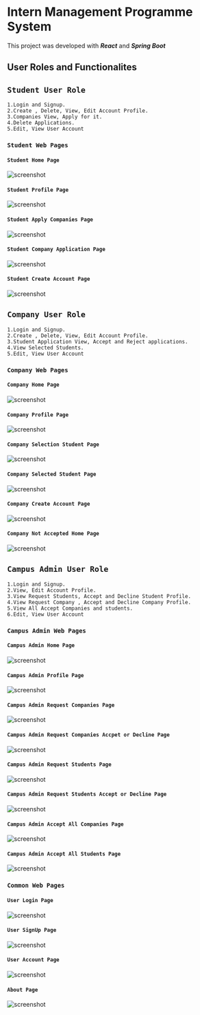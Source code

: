 # Intern Management Programme System

This project was developed with ***React*** and ***Spring Boot***

## User Roles and Functionalites

## `Student User Role`

    1.Login and Signup.
    2.Create , Delete, View, Edit Account Profile.
    3.Companies View, Apply for it.
    4.Delete Applications.
    5.Edit, View User Account

### `Student Web Pages`

#### `Student Home Page`

![screenshot](https://github.com/WTGihan/intern-manage/blob/master/img/student/StudentHome.JPG)

#### `Student Profile Page`

![screenshot](https://github.com/WTGihan/intern-manage/blob/master/img/student/StudentProfile.JPG)

#### `Student Apply Companies Page`

![screenshot](https://github.com/WTGihan/intern-manage/blob/master/img/student/Student%20ApplyCompanies.JPG)

#### `Student Company Application Page`

![screenshot](https://github.com/WTGihan/intern-manage/blob/master/img/student/StudentCompanyApplication.JPG)

#### `Student Create Account Page`

![screenshot](https://github.com/WTGihan/intern-manage/blob/master/img/common/CreateStudent.JPG)

## `Company User Role`

    1.Login and Signup.
    2.Create , Delete, View, Edit Account Profile.
    3.Student Application View, Accept and Reject applications.
    4.View Selected Students.
    5.Edit, View User Account

### `Company Web Pages`

#### `Company Home Page`

![screenshot](https://github.com/WTGihan/intern-manage/blob/master/img/company/CompanyHome.JPG)

#### `Company Profile Page`

![screenshot](https://github.com/WTGihan/intern-manage/blob/master/img/company/CompanyProfile.JPG)

#### `Company Selection Student Page`

![screenshot](https://github.com/WTGihan/intern-manage/blob/master/img/company/SelectStudent.JPG)

#### `Company Selected Student Page`

![screenshot](https://github.com/WTGihan/intern-manage/blob/master/img/company/SelectedStudents.JPG)

#### `Company Create Account Page`

![screenshot](https://github.com/WTGihan/intern-manage/blob/master/img/common/CompanyCreate.JPG)

#### `Company Not Accepted Home Page`

![screenshot](https://github.com/WTGihan/intern-manage/blob/master/img/company/NotAccpetedCompanyPage.JPG)

## `Campus Admin User Role`

    1.Login and Signup.
    2.View, Edit Account Profile.
    3.View Request Students, Accept and Decline Student Profile.
    4.View Request Company , Accept and Decline Company Profile.
    5.View All Accept Companies and students.
    6.Edit, View User Account

### `Campus Admin Web Pages`

#### `Campus Admin Home Page`

![screenshot](https://github.com/WTGihan/intern-manage/blob/master/img/admin/AdminHome.JPG)

#### `Campus Admin Profile Page`

![screenshot](https://github.com/WTGihan/intern-manage/blob/master/img/admin/AdminProfile.JPG)

#### `Campus Admin Request Companies Page`

![screenshot](https://github.com/WTGihan/intern-manage/blob/master/img/admin/RequestCompanies.JPG)

#### `Campus Admin Request Companies Accpet or Decline Page`

![screenshot](https://github.com/WTGihan/intern-manage/blob/master/img/admin/RequestCompaniesAcceptDecline.JPG)

#### `Campus Admin Request Students Page`

![screenshot](https://github.com/WTGihan/intern-manage/blob/master/img/admin/RequestStudents.JPG)

#### `Campus Admin Request Students Accept or Decline Page`

![screenshot](https://github.com/WTGihan/intern-manage/blob/master/img/admin/RequestStudentsAcceptDecline.JPG)

#### `Campus Admin Accept All Companies Page`

![screenshot](https://github.com/WTGihan/intern-manage/blob/master/img/admin/AcceptAllCompanies.JPG)

#### `Campus Admin Accept All Students Page`

![screenshot](https://github.com/WTGihan/intern-manage/blob/master/img/admin/AcceptAllStudents.JPG)

### `Common Web Pages`

#### `User Login Page`

![screenshot](https://github.com/WTGihan/intern-manage/blob/master/img/common/Login.JPG)

#### `User SignUp Page`

![screenshot](https://github.com/WTGihan/intern-manage/blob/master/img/common/SignUp.JPG)

#### `User Account Page`

![screenshot](https://github.com/WTGihan/intern-manage/blob/master/img/common/UserAccount.JPG)

#### `About Page`

![screenshot](https://github.com/WTGihan/intern-manage/blob/master/img/common/About.JPG)
